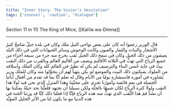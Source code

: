 ```yaml
---
title: "Inner Story: The Vizier's Hesitation"
tags: ['counsel', 'caution', "dialogue"]
---
```


 Section 11 in 11) The King of Mice, [[Kalīla wa-Dimna]]

---
قال الوزير زعموا أنه كان على بعض نواحي النيل ملك وكان في بلده جبلٌ شامخٌ كثيرُ الأشجار والنبات والثمار والعيون وكانت الوحوش وسائر الحيوانات التي في ذلك البلد يعيشون من ذلك الجبل وكان في سفح ذلك الجبل نَقب يخرج منه جزء من سبعة أجزاء من جميع الرياح التي تهبُّ في الثلاثة الأقاليم ونصف من أقاليم العالم وبالقرب من ذلك النقب بيتٌ في غاية حُسن البناء والترصيف لم يكن له نظيرٌ في العالم كله وكان الملك وأسلافه من الملوك يسكنون ذلك البيت والموضع لم يكن يتهيأ لهم أن يتحوَّلوا منه  وكان للملك وزير يُشاوره في أموره فاستشاره يومًا من الأيام وقال له تعلم أنَّا  بما قد تقدم من أفعال آبائنا الجميلة  في نِعمٍ فائضة وأمورُنا تجري على محبَّتِنا وهذا المنزل الذي نحن فيه لولا هذا النقب ولولا كثرة الرياح لكان شبيهًا بالجنَّة ولكن سبيلنا أن نجتهد فلعلَّنا نجد حيلةً يمكننا بها أن نسُدَّ فمَ هذا النَّقب الذي تهبُّ منه هذه الرياح فإنَّا إذا فعلنا ذلك كنَّا قد ورثنا الجنة في هذه الدنيا مع ما يكون لنا من الأثر الجليل المؤبَّد
